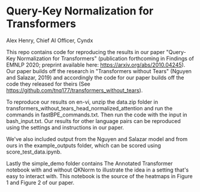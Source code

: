 # Query-Key Normalization for Transformers
Alex Henry, Chief AI Officer, Cyndx

This repo contains code for reproducing the results in our paper "Query-Key Normalization for Transformers" (publication forthcoming in Findings of EMNLP 2020; preprint available here: https://arxiv.org/abs/2010.04245).  Our paper builds off the research in "Transformers without Tears" (Nguyen and Salazar, 2019) and accordingly the code for our paper builds off the code they released for theirs (See https://github.com/tnq177/transformers_without_tears).

To reproduce our results on en-vi, unzip the data.zip folder in transformers_without_tears_head_normalized_attention and run the commands in fastBPE_commands.txt.  Then run the code with the input in bash_input.txt.  Our results for other language pairs can be reproduced using the settings and instructions in our paper.

We've also included output from the Nguyen and Salazar model and from ours in the example_outputs folder, which can be scored using score_test_data.ipynb.

Lastly the simple_demo folder contains The Annotated Transformer notebook with and without QKNorm to illustrate the idea in a setting that's easy to interact with.  This notebook is the source of the heatmaps in Figure 1 and Figure 2 of our paper.
